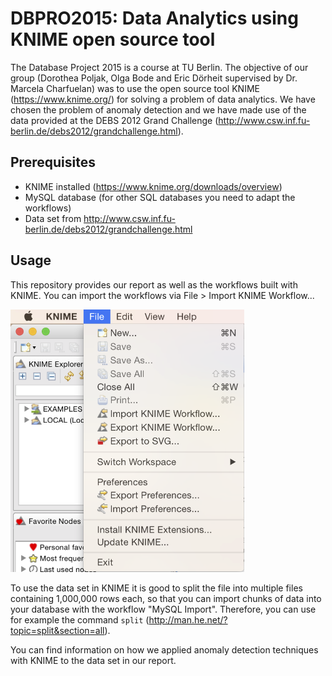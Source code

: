 # DBPRO2015: Data Analytics using KNIME open source tool

The Database Project 2015 is a course at TU Berlin. The objective of our group (Dorothea Poljak, Olga Bode and Eric Dörheit supervised by Dr. Marcela Charfuelan) was to use the open source tool KNIME (https://www.knime.org/) for solving a problem of data analytics. We have chosen the problem of anomaly detection and we have made use of the data provided at the DEBS 2012 Grand Challenge (http://www.csw.inf.fu-berlin.de/debs2012/grandchallenge.html). 

## Prerequisites
* KNIME installed (https://www.knime.org/downloads/overview)
* MySQL database (for other SQL databases you need to adapt the workflows)
* Data set from http://www.csw.inf.fu-berlin.de/debs2012/grandchallenge.html

## Usage

This repository provides our report as well as the workflows built with KNIME. You can import the workflows via File > Import KNIME Workflow...

<img src="/Images/import_workflow.png" height="420" width="374">

To use the data set in KNIME it is good to split the file into multiple files containing 1,000,000 rows each, so that you can import chunks of data into your database with the workflow "MySQL Import". Therefore, you can use for example the command
`
split
`
(http://man.he.net/?topic=split&section=all).

You can find information on how we applied anomaly detection techniques with KNIME to the data set in our report.
